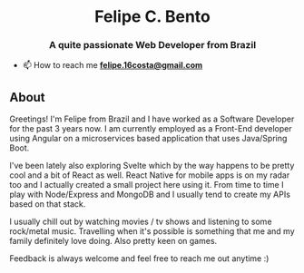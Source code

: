 <h1 align="center">Felipe C. Bento</h1>
<h3 align="center">A quite passionate Web Developer from Brazil</h3>

- 📫 How to reach me **felipe.16costa@gmail.com**

## About 
Greetings! I'm Felipe from Brazil and I have worked as a Software Developer for the past 3 years now. I am currently employed as a Front-End developer using Angular on a microservices based application that uses Java/Spring Boot. 

I've been lately also exploring Svelte which by the way happens to be pretty cool and a bit of React as well. React Native for mobile apps is on my radar too and I actually created a small project here using it. From time to time I play with Node/Express and MongoDB and I usually tend to create my APIs based on that stack.

I usually chill out by watching movies / tv shows and listening to some rock/metal music. Travelling when it's possible is something that me and my family definitely love doing. Also pretty keen on games.

Feedback is always welcome and feel free to reach me out anytime :)
